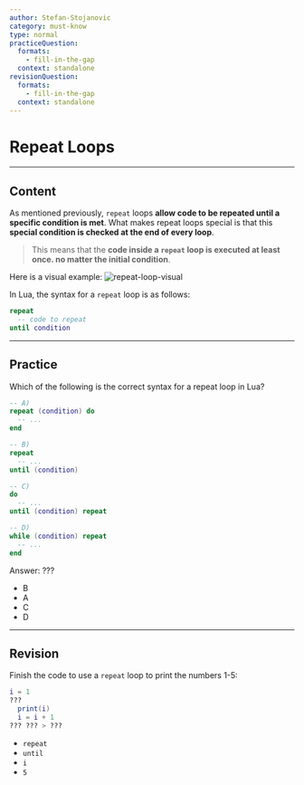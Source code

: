 ```yaml
---
author: Stefan-Stojanovic
category: must-know
type: normal
practiceQuestion:
  formats:
    - fill-in-the-gap
  context: standalone
revisionQuestion:
  formats:
    - fill-in-the-gap
  context: standalone
---
```


# Repeat Loops

---
## Content

As mentioned previously, `repeat` loops **allow code to be repeated until a specific condition is met**. What makes repeat loops special is that this **special condition is checked at the end of every loop**.

> This means that the **code inside a `repeat` loop is executed at least once. no matter the initial condition**. 

Here is a visual example:
![repeat-loop-visual](https://img.enkipro.com/8ba4eb0a6ecc6971033a64e2936b48c8.png)

In Lua, the syntax for a `repeat` loop is as follows:

```lua
repeat
  -- code to repeat
until condition
```

--- 

## Practice

Which of the following is the correct syntax for a repeat loop in Lua?

```lua
-- A)
repeat (condition) do 
  -- ... 
end

-- B)
repeat 
  -- ... 
until (condition)

-- C)
do 
  -- ... 
until (condition) repeat

-- D)
while (condition) repeat 
  -- ... 
end
```

Answer: ???

- B
- A
- C
- D 


---

## Revision

Finish the code to use a `repeat` loop to print the numbers 1-5:

```lua
i = 1
???
  print(i)
  i = i + 1
??? ??? > ???
```

- `repeat`
- `until`
- `i` 
- `5`